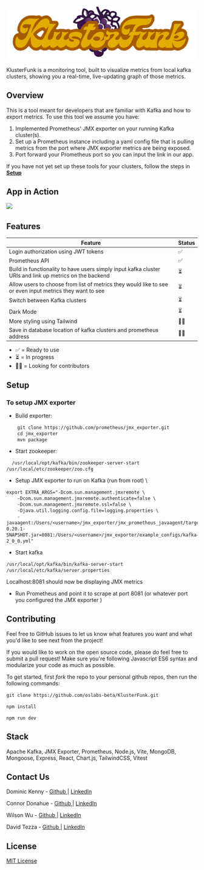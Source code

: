 ![KlusterFunk Logo](./src/assets/klusterfunklogo2.png)

KlusterFunk is a monitoring tool, built to visualize metrics from local kafka clusters, showing you a real-time, live-updating graph of those metrics.

## Overview

This is a tool meant for developers that are familiar with Kafka and how to export metrics. To use this tool we assume you have:

1. Implemented Prometheus' JMX exporter on your running Kafka cluster(s).
2. Set up a Prometheus instance including a yaml config file that is pulling metrics from the port where JMX exporter metrics are being exposed.
3. Port forward your Prometheus port so you can input the link in our app.

If you have not yet set up these tools for your clusters, follow the steps in **[Setup](#setup)**

## App in Action

<img src='./src/assets/demo.gif'/>

## Features

| Feature                                                                                                  | Status |
| -------------------------------------------------------------------------------------------------------- | ------ |
| Login authorization using JWT tokens                                                                     | ✅     |
| Prometheus API                                                                                           | ✅     |
| Build in functionality to have users simply input kafka cluster URIs and link up metrics on the backend  | ⏳     |
| Allow users to choose from list of metrics they would like to see or even input metrics they want to see | ⏳     |
| Switch between Kafka clusters                                                                            | ⏳     |
| Dark Mode                                                                                                | ⏳     |
| More styling using Tailwind                                                                              | 🙏🏻     |
| Save in database location of kafka clusters and prometheus address                                       | 🙏🏻     |

- ✅ = Ready to use
- ⏳ = In progress
- 🙏🏻 = Looking for contributors

## Setup

### To setup JMX exporter

- Build exporter:

```shell
    git clone https://github.com/prometheus/jmx_exporter.git
    cd jmx_exporter
    mvn package
```

- Start zookeeper:

```shell
  /usr/local/opt/kafka/bin/zookeeper-server-start /usr/local/etc/zookeeper/zoo.cfg
```

- Setup JMX exporter to run on Kafka (run from root) \

```shell
export EXTRA_ARGS="-Dcom.sun.management.jmxremote \
    -Dcom.sun.management.jmxremote.authenticate=false \
    -Dcom.sun.management.jmxremote.ssl=false \
    -Djava.util.logging.config.file=logging.properties \
    -javaagent:/Users/<username>/jmx_exporter/jmx_prometheus_javaagent/target/jmx_prometheus_javaagent-0.20.1-SNAPSHOT.jar=8081:/Users/<username>/jmx_exporter/example_configs/kafka-2_0_0.yml"
```

- Start kafka

```shell
/usr/local/opt/kafka/bin/kafka-server-start /usr/local/etc/kafka/server.properties
```

Localhost:8081 should now be displaying JMX metrics

- Run Prometheus and point it to scrape at port 8081 (or whatever port you configured the JMX exporter )

## Contributing

Feel free to GitHub issues to let us know what features you want and what you'd like to see next from the project!

If you would like to work on the open source code, please do feel free to submit a pull request! Make sure you're following Javascript ES6 syntax and modularize your code as much as possible.

To get started, first _fork_ the repo to your personal github repos, then run the following commands:

```shell
git clone https://github.com/oslabs-beta/KlusterFunk.git
```

```shell
npm install
```

```shell
npm run dev
```

## Stack

Apache Kafka, JMX Exporter, Prometheus, Node.js, Vite, MongoDB, Mongoose, Express, React, Chart.js, TailwindCSS, Vitest

## Contact Us

<p>Dominic Kenny - <a href="https://github.com/dominicjkenny">
Github
</a> | <a href="https://www.linkedin.com/in/dominicjkenny/">
LinkedIn
</a>
</p>
<p>Connor Donahue - <a href="https://github.com/conniedonahue">
Github 
</a> | <a href="https://www.linkedin.com/in/connordonahue09/">
LinkedIn
</a>
</p>
<p>Wilson Wu - <a href="https://github.com/jwu8475">
Github 
</a> | <a href="https://www.linkedin.com/in/wilson-wu-4a821719a/">
LinkedIn
</a>
</p>
<p>David Tezza - <a href="https://github.com/dtezz">
Github 
</a> | <a href="https://www.linkedin.com/in/david-tezza/">
LinkedIn
</a>
</p>

## License

[MIT License](./LICENSE.md)
